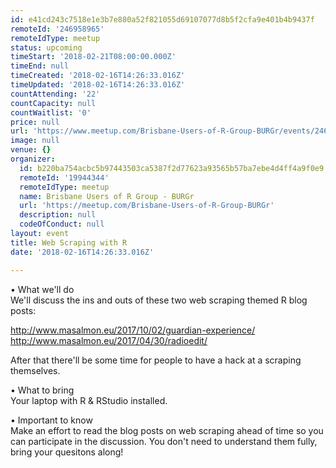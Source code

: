 ```yaml
---
id: e41cd243c7518e1e3b7e880a52f821055d69107077d8b5f2cfa9e401b4b9437f
remoteId: '246958965'
remoteIdType: meetup
status: upcoming
timeStart: '2018-02-21T08:00:00.000Z'
timeEnd: null
timeCreated: '2018-02-16T14:26:33.016Z'
timeUpdated: '2018-02-16T14:26:33.016Z'
countAttending: '22'
countCapacity: null
countWaitlist: '0'
price: null
url: 'https://www.meetup.com/Brisbane-Users-of-R-Group-BURGr/events/246958965/'
image: null
venue: {}
organizer:
  id: b220ba754acbc5b97443503ca5387f2d77623a93565b57ba7ebe4d4ff4a9f0e9
  remoteId: '19944344'
  remoteIdType: meetup
  name: Brisbane Users of R Group - BURGr
  url: 'https://meetup.com/Brisbane-Users-of-R-Group-BURGr'
  description: null
  codeOfConduct: null
layout: event
title: Web Scraping with R
date: '2018-02-16T14:26:33.016Z'

---
```

<p>• What we'll do<br/>We'll discuss the ins and outs of these two web scraping themed R blog posts:</p> <p><a href="http://www.masalmon.eu/2017/10/02/guardian-experience/" class="linkified">http://www.masalmon.eu/2017/10/02/guardian-experience/</a><br/><a href="http://www.masalmon.eu/2017/04/30/radioedit/" class="linkified">http://www.masalmon.eu/2017/04/30/radioedit/</a></p> <p>After that there'll be some time for people to have a hack at a scraping themselves.</p> <p>• What to bring<br/>Your laptop with R &amp; RStudio installed.</p> <p>• Important to know<br/>Make an effort to read the blog posts on web scraping ahead of time so you can participate in the discussion. You don't need to understand them fully, bring your quesitons along!</p>
